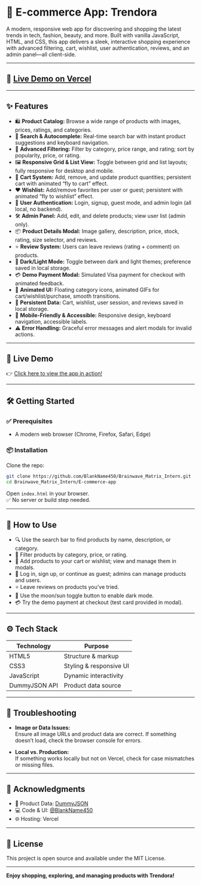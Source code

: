 # 🛒 E-commerce App: Trendora

A modern, responsive web app for discovering and shopping the latest trends in tech, fashion, beauty, and more. Built with vanilla JavaScript, HTML, and CSS, this app delivers a sleek, interactive shopping experience with advanced filtering, cart, wishlist, user authentication, reviews, and an admin panel—all client-side.

---

## 🚀 [Live Demo on Vercel](https://ecommerce-brainwave-matrix-intern.vercel.app/)

---

## ✨ Features

- 🛍️ **Product Catalog:** Browse a wide range of products with images, prices, ratings, and categories.
- 🔎 **Search & Autocomplete:** Real-time search bar with instant product suggestions and keyboard navigation.
- 🧩 **Advanced Filtering:** Filter by category, price range, and rating; sort by popularity, price, or rating.
- 🖼️ **Responsive Grid & List View:** Toggle between grid and list layouts; fully responsive for desktop and mobile.
- 🛒 **Cart System:** Add, remove, and update product quantities; persistent cart with animated “fly to cart” effect.
- ❤️ **Wishlist:** Add/remove favorites per user or guest; persistent with animated “fly to wishlist” effect.
- 👤 **User Authentication:** Login, signup, guest mode, and admin login (all local, no backend).
- 🛠️ **Admin Panel:** Add, edit, and delete products; view user list (admin only).
- 📦 **Product Details Modal:** Image gallery, description, price, stock, rating, size selector, and reviews.
- ⭐ **Review System:** Users can leave reviews (rating + comment) on products.
- 🌙 **Dark/Light Mode:** Toggle between dark and light themes; preference saved in local storage.
- 💳 **Demo Payment Modal:** Simulated Visa payment for checkout with animated feedback.
- 🎨 **Animated UI:** Floating category icons, animated GIFs for cart/wishlist/purchase, smooth transitions.
- 💾 **Persistent Data:** Cart, wishlist, user session, and reviews saved in local storage.
- 📱 **Mobile-Friendly & Accessible:** Responsive design, keyboard navigation, accessible labels.
- ⚠️ **Error Handling:** Graceful error messages and alert modals for invalid actions.

---

## 🚀 Live Demo

👉 [Click here to view the app in action!](https://ecommerce-brainwave-matrix-intern.vercel.app/)

---

## 🛠️ Getting Started

### ✅ Prerequisites
- A modern web browser (Chrome, Firefox, Safari, Edge)

### 📦 Installation

Clone the repo:
```sh
git clone https://github.com/BlankName450/Brainwave_Matrix_Intern.git
cd Brainwave_Matrix_Intern/E-commerce-app
```
Open `index.html` in your browser.  
✅ No server or build step needed.

---

## 🧪 How to Use

- 🔍 Use the search bar to find products by name, description, or category.
- 🧩 Filter products by category, price, or rating.
- 🛒 Add products to your cart or wishlist; view and manage them in modals.
- 👤 Log in, sign up, or continue as guest; admins can manage products and users.
- ⭐ Leave reviews on products you’ve tried.
- 🌙 Use the moon/sun toggle button to enable dark mode.
- 💳 Try the demo payment at checkout (test card provided in modal).

---

## ⚙️ Tech Stack

| Technology   | Purpose                        |
|--------------|-------------------------------|
| HTML5        | Structure & markup            |
| CSS3         | Styling & responsive UI       |
| JavaScript   | Dynamic interactivity         |
| DummyJSON API| Product data source           |

---

## 🐞 Troubleshooting

- **Image or Data Issues:**  
  Ensure all image URLs and product data are correct. If something doesn’t load, check the browser console for errors.

- **Local vs. Production:**  
  If something works locally but not on Vercel, check for case mismatches or missing files.

---

## 🙌 Acknowledgments

- 🛒 Product Data: [DummyJSON](https://dummyjson.com/)
- 💻 Code & UI: [@BlankName450](https://github.com/BlankName450)
- 🌐 Hosting: Vercel

---

## 📄 License

This project is open source and available under the MIT License.

---

**Enjoy shopping, exploring, and managing products with Trendora!**
